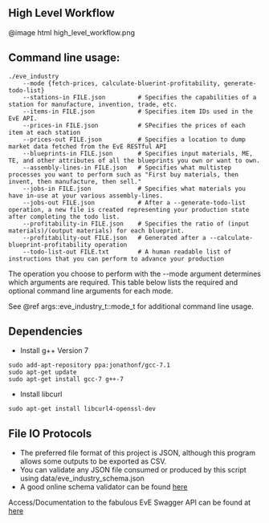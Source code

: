 High Level Workflow
----
@image html high_level_workflow.png

Command line usage:
----
````
./eve_industry
    --mode {fetch-prices, calculate-bluerint-profitability, generate-todo-list}
    --stations-in FILE.json         # Specifies the capabilities of a station for manufacture, invention, trade, etc.
    --items-in FILE.json            # Specifies item IDs used in the EvE API.
    --prices-in FILE.json           # SPecifies the prices of each item at each station
    --prices-out FILE.json          # Specifies a location to dump market data fetched from the EvE RESTful API
    --blueprints-in FILE.json       # Specifies input materials, ME, TE, and other attributes of all the blueprints you own or want to own.
    --assembly-lines-in FILE.json   # Specifies what multistep processes you want to perform such as "First buy materials, then invent, then manufacture, then sell."
    --jobs-in FILE.json             # Specifies what materials you have in-use at your various assembly-lines.
    --jobs-out FILE.json            # After a --generate-todo-list operation, a new file is created representing your production state after completing the todo list.
    --profitability-in FILE.json    # Specifies the ratio of (input materials)/(output materials) for each blueprint.
    --profitability-out FILE.json   # Generated after a --calculate-blueprint-profitability operation
    --todo-list-out FILE.txt        # A human readable list of instructions that you can perform to advance your production
````

The operation you choose to perform with the --mode argument determines which
arguments are required.  This table below lists the required and optional
command line arguments for each mode.

See @ref args::eve_industry_t::mode_t for additional command line usage.

Dependencies
----
*   Install g++ Version 7
````
sudo add-apt-repository ppa:jonathonf/gcc-7.1
sudo apt-get update
sudo apt-get install gcc-7 g++-7
````
    
*   Install libcurl
````
sudo apt-get install libcurl4-openssl-dev
````

File IO Protocols
----
*   The preferred file format of this project is JSON, although this program allows
    some outputs to be exported as CSV.
*   You can validate any JSON file consumed or produced by this script using
    data/eve_industry_schema.json
*   A good online schema validator can be found <a href="https://json-schema-validator.herokuapp.com/">here</a>

Access/Documentation to the fabulous EvE Swagger API can be found at <a href="https://esi.tech.ccp.is/latest/">here</a>
